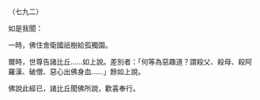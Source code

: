 （七九二）

如是我聞：

一時，佛住舍衛國祇樹給孤獨園。

爾時，世尊告諸比丘……如上說。差別者：「何等為惡趣道？謂殺父、殺母、殺阿羅漢、破僧、惡心出佛身血……」餘如上說。

佛說此經已，諸比丘聞佛所說，歡喜奉行。



